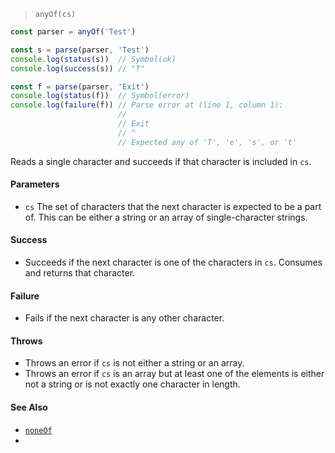 <!--
 Copyright (c) 2020 Thomas J. Otterson
 
 This software is released under the MIT License.
 https://opensource.org/licenses/MIT
-->

> `anyOf(cs)`

```javascript
const parser = anyOf('Test')

const s = parse(parser, 'Test')
console.log(status(s))  // Symbol(ok)
console.log(success(s)) // "T"

const f = parse(parser, 'Exit')
console.log(status(f))  // Symbol(error)
console.log(failure(f)) // Parse error at (line 1, column 1):
                        //
                        // Exit
                        // ^
                        // Expected any of 'T', 'e', 's', or 't'
```

Reads a single character and succeeds if that character is included in `cs`.

#### Parameters

* `cs` The set of characters that the next character is expected to be a part of. This can be either a string or an array of single-character strings.

#### Success

* Succeeds if the next character is one of the characters in `cs`. Consumes and returns that character.

#### Failure

* Fails if the next character is any other character.

#### Throws

* Throws an error if `cs` is not either a string or an array.
* Throws an error if `cs` is an array but at least one of the elements is either not a string or is not exactly one character in length.

#### See Also

* [`noneOf`](noneof.md)
* 